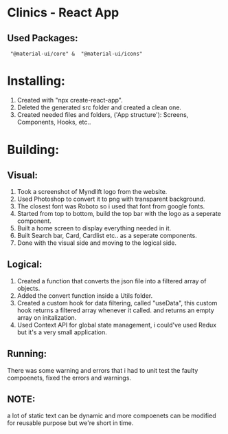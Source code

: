 # Clinics - React App

## Used Packages:

     "@material-ui/core" &  "@material-ui/icons"

# Installing:

1. Created with "npx create-react-app".
2. Deleted the generated src folder and created a clean one.
3. Created needed files and folders, ('App structure'): Screens, Components, Hooks, etc..

# Building:

## Visual:

1. Took a screenshot of Myndlift logo from the website.
2. Used Photoshop to convert it to png with transparent background.
3. The closest font was Roboto so i used that font from google fonts.
4. Started from top to bottom, build the top bar with the logo as a seperate component.
5. Built a home screen to display everything needed in it.
6. Built Search bar, Card, Cardlist etc.. as a seperate components.
7. Done with the visual side and moving to the logical side.

## Logical:

1. Created a function that converts the json file into a filtered array of objects.
2. Added the convert function inside a Utils folder.
3. Created a custom hook for data filtering, called "useData", this custom hook returns a filtered array whenever it called. and returns an empty array on initalization.
4. Used Context API for global state management, i could've used Redux but it's a very small application.

## Running:

There was some warning and errors that i had to unit test the faulty compoenets, fixed the errors and warnings.

## NOTE:

a lot of static text can be dynamic and more compoenets can be modified for reusable purpose but we're short in time.
